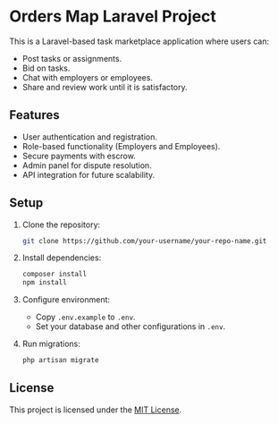 # Orders Map Laravel Project

This is a Laravel-based task marketplace application where users can:
- Post tasks or assignments.
- Bid on tasks.
- Chat with employers or employees.
- Share and review work until it is satisfactory.

## Features
- User authentication and registration.
- Role-based functionality (Employers and Employees).
- Secure payments with escrow.
- Admin panel for dispute resolution.
- API integration for future scalability.

## Setup
1. Clone the repository:
   ```bash
   git clone https://github.com/your-username/your-repo-name.git
   ```
2. Install dependencies:
   ```bash
   composer install
   npm install
   ```
3. Configure environment:
   - Copy `.env.example` to `.env`.
   - Set your database and other configurations in `.env`.

4. Run migrations:
   ```bash
   php artisan migrate
   ```

## License
This project is licensed under the [MIT License](LICENSE).
